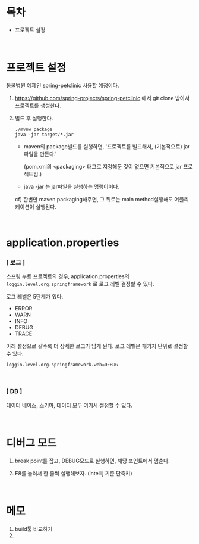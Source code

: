 # 목차

- 프로젝트 설정





<br />

# 프로젝트 설정

동물병원 예제인 spring-petclinic 사용할 예정이다.

1. https://github.com/spring-projects/spring-petclinic 에서 git clone 받아서 프로젝트를 생성한다.

2. 빌드 후 실행한다.

   ```
   ./mvnw package
   java -jar target/*.jar
   ```

   - maven의 package빌드를 실행하면, '프로젝트를 빌드해서, (기본적으로) jar파일을 만든다.'

     (pom.xml의 \<packaging> 태그로 지정해둔 것이 없으면 기본적으로 jar 프로젝트임.)

   - java -jar 는 jar파일을 실행하는 명령어이다.

   cf) 한번만 maven packaging해주면, 그 뒤로는 main method실행해도 어플리케이션이 실행된다.







<br />

# application.properties

### [ 로그 ]

스프링 부트 프로젝트의 경우, application.properties의 `loggin.level.org.springframework` 로 로그 레벨 결정할 수 있다.

로그 레벨은 5단계가 있다.

- ERROR
- WARN
- INFO
- DEBUG
- TRACE

아래 설정으로 갈수록 더 상세한 로그가 남게 된다. 로그 레벨은 패키지 단위로 설정할 수 있다.

```
loggin.level.org.springframework.web=DEBUG
```



<br />

### [ DB ]

데이터 베이스, 스키마, 데이터 모두 여기서 설정할 수 있다.



<br />

# 디버그 모드

1. break point를 잡고, DEBUG모드로 실행하면, 해당 포인트에서 멈춘다.

2. F8를 눌러서 한 줄씩 실행해보자. (intellij 기준 단축키)





<br />

# 메모

1. build툴 비교하기
2. 